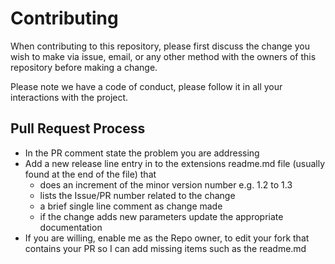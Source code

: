 # Contributing

When contributing to this repository, please first discuss the change you wish to make via issue,
email, or any other method with the owners of this repository before making a change. 

Please note we have a code of conduct, please follow it in all your interactions with the project.

## Pull Request Process

- In the PR comment state the problem you are addressing
- Add a new release line entry in to the extensions readme.md file (usually found at the end of the file) that 
  - does an increment of the minor version number e.g. 1.2 to 1.3
  - lists the Issue/PR number related to the change
  - a brief single line comment as change made
  - if the change adds new parameters update the appropriate documentation
- If you are willing, enable me as the Repo owner, to edit your fork that contains your PR so I can add missing items such as the readme.md

